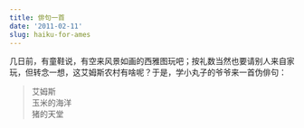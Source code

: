 ```yaml
---
title: 俳句一首
date: '2011-02-11'
slug: haiku-for-ames
---
```


几日前，有童鞋说，有空来风景如画的西雅图玩吧；按礼数当然也要请别人来自家玩，但转念一想，这艾姆斯农村有啥呢？于是，学小丸子的爷爷来一首伪俳句：


> 艾姆斯  
> 玉米的海洋  
> 猪的天堂
